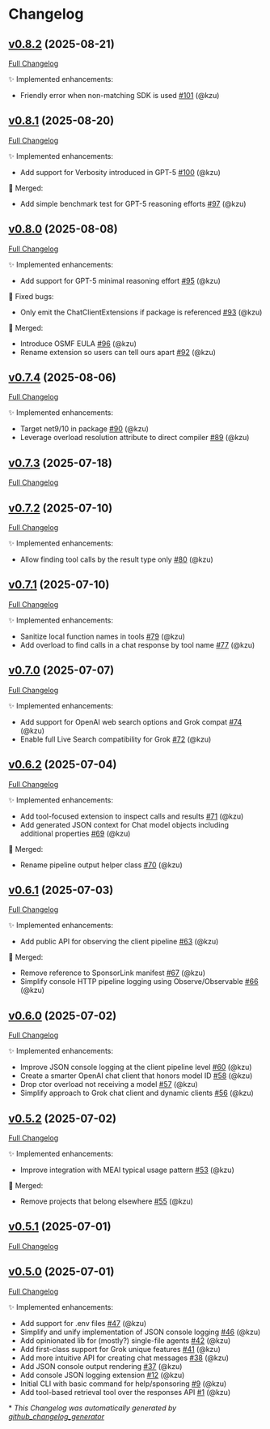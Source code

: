 # Changelog

## [v0.8.2](https://github.com/devlooped/Extensions.AI/tree/v0.8.2) (2025-08-21)

[Full Changelog](https://github.com/devlooped/Extensions.AI/compare/v0.8.1...v0.8.2)

:sparkles: Implemented enhancements:

- Friendly error when non-matching SDK is used [\#101](https://github.com/devlooped/Extensions.AI/pull/101) (@kzu)

## [v0.8.1](https://github.com/devlooped/Extensions.AI/tree/v0.8.1) (2025-08-20)

[Full Changelog](https://github.com/devlooped/Extensions.AI/compare/v0.8.0...v0.8.1)

:sparkles: Implemented enhancements:

- Add support for Verbosity introduced in GPT-5 [\#100](https://github.com/devlooped/Extensions.AI/pull/100) (@kzu)

:twisted_rightwards_arrows: Merged:

- Add simple benchmark test for GPT-5 reasoning efforts [\#97](https://github.com/devlooped/Extensions.AI/pull/97) (@kzu)

## [v0.8.0](https://github.com/devlooped/Extensions.AI/tree/v0.8.0) (2025-08-08)

[Full Changelog](https://github.com/devlooped/Extensions.AI/compare/v0.7.4...v0.8.0)

:sparkles: Implemented enhancements:

- Add support for GPT-5 minimal reasoning effort [\#95](https://github.com/devlooped/Extensions.AI/pull/95) (@kzu)

:bug: Fixed bugs:

- Only emit the ChatClientExtensions if package is referenced [\#93](https://github.com/devlooped/Extensions.AI/pull/93) (@kzu)

:twisted_rightwards_arrows: Merged:

- Introduce OSMF EULA [\#96](https://github.com/devlooped/Extensions.AI/pull/96) (@kzu)
- Rename extension so users can tell ours apart [\#92](https://github.com/devlooped/Extensions.AI/pull/92) (@kzu)

## [v0.7.4](https://github.com/devlooped/Extensions.AI/tree/v0.7.4) (2025-08-06)

[Full Changelog](https://github.com/devlooped/Extensions.AI/compare/v0.7.3...v0.7.4)

:sparkles: Implemented enhancements:

- Target net9/10 in package [\#90](https://github.com/devlooped/Extensions.AI/pull/90) (@kzu)
- Leverage overload resolution attribute to direct compiler [\#89](https://github.com/devlooped/Extensions.AI/pull/89) (@kzu)

## [v0.7.3](https://github.com/devlooped/Extensions.AI/tree/v0.7.3) (2025-07-18)

[Full Changelog](https://github.com/devlooped/Extensions.AI/compare/v0.7.2...v0.7.3)

## [v0.7.2](https://github.com/devlooped/Extensions.AI/tree/v0.7.2) (2025-07-10)

[Full Changelog](https://github.com/devlooped/Extensions.AI/compare/v0.7.1...v0.7.2)

:sparkles: Implemented enhancements:

- Allow finding tool calls by the result type only [\#80](https://github.com/devlooped/Extensions.AI/pull/80) (@kzu)

## [v0.7.1](https://github.com/devlooped/Extensions.AI/tree/v0.7.1) (2025-07-10)

[Full Changelog](https://github.com/devlooped/Extensions.AI/compare/v0.7.0...v0.7.1)

:sparkles: Implemented enhancements:

- Sanitize local function names in tools [\#79](https://github.com/devlooped/Extensions.AI/pull/79) (@kzu)
- Add overload to find calls in a chat response by tool name [\#77](https://github.com/devlooped/Extensions.AI/pull/77) (@kzu)

## [v0.7.0](https://github.com/devlooped/Extensions.AI/tree/v0.7.0) (2025-07-07)

[Full Changelog](https://github.com/devlooped/Extensions.AI/compare/v0.6.2...v0.7.0)

:sparkles: Implemented enhancements:

- Add support for OpenAI web search options and Grok compat [\#74](https://github.com/devlooped/Extensions.AI/pull/74) (@kzu)
- Enable full Live Search compatibility for Grok [\#72](https://github.com/devlooped/Extensions.AI/pull/72) (@kzu)

## [v0.6.2](https://github.com/devlooped/Extensions.AI/tree/v0.6.2) (2025-07-04)

[Full Changelog](https://github.com/devlooped/Extensions.AI/compare/v0.6.1...v0.6.2)

:sparkles: Implemented enhancements:

- Add tool-focused extension to inspect calls and results [\#71](https://github.com/devlooped/Extensions.AI/pull/71) (@kzu)
- Add generated JSON context for Chat model objects including additional properties [\#69](https://github.com/devlooped/Extensions.AI/pull/69) (@kzu)

:twisted_rightwards_arrows: Merged:

- Rename pipeline output helper class [\#70](https://github.com/devlooped/Extensions.AI/pull/70) (@kzu)

## [v0.6.1](https://github.com/devlooped/Extensions.AI/tree/v0.6.1) (2025-07-03)

[Full Changelog](https://github.com/devlooped/Extensions.AI/compare/v0.6.0...v0.6.1)

:sparkles: Implemented enhancements:

- Add public API for observing the client pipeline [\#63](https://github.com/devlooped/Extensions.AI/pull/63) (@kzu)

:twisted_rightwards_arrows: Merged:

- Remove reference to SponsorLink manifest [\#67](https://github.com/devlooped/Extensions.AI/pull/67) (@kzu)
- Simplify console HTTP pipeline logging using Observe/Observable [\#66](https://github.com/devlooped/Extensions.AI/pull/66) (@kzu)

## [v0.6.0](https://github.com/devlooped/Extensions.AI/tree/v0.6.0) (2025-07-02)

[Full Changelog](https://github.com/devlooped/Extensions.AI/compare/v0.5.2...v0.6.0)

:sparkles: Implemented enhancements:

- Improve JSON console logging at the client pipeline level [\#60](https://github.com/devlooped/Extensions.AI/pull/60) (@kzu)
- Create a smarter OpenAI chat client that honors model ID [\#58](https://github.com/devlooped/Extensions.AI/pull/58) (@kzu)
- Drop ctor overload not receiving a model [\#57](https://github.com/devlooped/Extensions.AI/pull/57) (@kzu)
- Simplify approach to Grok chat client and dynamic clients [\#56](https://github.com/devlooped/Extensions.AI/pull/56) (@kzu)

## [v0.5.2](https://github.com/devlooped/Extensions.AI/tree/v0.5.2) (2025-07-02)

[Full Changelog](https://github.com/devlooped/Extensions.AI/compare/v0.5.1...v0.5.2)

:sparkles: Implemented enhancements:

- Improve integration with MEAI typical usage pattern [\#53](https://github.com/devlooped/Extensions.AI/pull/53) (@kzu)

:twisted_rightwards_arrows: Merged:

- Remove projects that belong elsewhere [\#55](https://github.com/devlooped/Extensions.AI/pull/55) (@kzu)

## [v0.5.1](https://github.com/devlooped/Extensions.AI/tree/v0.5.1) (2025-07-01)

[Full Changelog](https://github.com/devlooped/Extensions.AI/compare/v0.5.0...v0.5.1)

## [v0.5.0](https://github.com/devlooped/Extensions.AI/tree/v0.5.0) (2025-07-01)

[Full Changelog](https://github.com/devlooped/Extensions.AI/compare/21a457cb50d98c69eda4e62bad971e766f2ec2b6...v0.5.0)

:sparkles: Implemented enhancements:

- Add support for .env files [\#47](https://github.com/devlooped/Extensions.AI/pull/47) (@kzu)
- Simplify and unify implementation of JSON console logging [\#46](https://github.com/devlooped/Extensions.AI/pull/46) (@kzu)
- Add opinionated lib for \(mostly?\) single-file agents [\#42](https://github.com/devlooped/Extensions.AI/pull/42) (@kzu)
- Add first-class support for Grok unique features [\#41](https://github.com/devlooped/Extensions.AI/pull/41) (@kzu)
- Add more intuitive API for creating chat messages [\#38](https://github.com/devlooped/Extensions.AI/pull/38) (@kzu)
- Add JSON console output rendering [\#37](https://github.com/devlooped/Extensions.AI/pull/37) (@kzu)
- Add console JSON logging extension [\#12](https://github.com/devlooped/Extensions.AI/pull/12) (@kzu)
- Initial CLI with basic command for help/sponsoring [\#9](https://github.com/devlooped/Extensions.AI/pull/9) (@kzu)
- Add tool-based retrieval tool over the responses API [\#1](https://github.com/devlooped/Extensions.AI/pull/1) (@kzu)



\* *This Changelog was automatically generated by [github_changelog_generator](https://github.com/github-changelog-generator/github-changelog-generator)*
